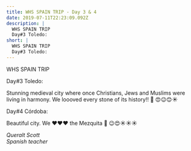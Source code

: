 ```yaml
---
title: WHS SPAIN TRIP - Day 3 & 4
date: 2019-07-11T22:23:09.092Z
description: |
  WHS SPAIN TRIP
  Day#3 Toledo:
short: |
  WHS SPAIN TRIP
  Day#3 Toledo:
---
```

WHS SPAIN TRIP

Day#3 Toledo:

Stunning medieval city where once Christians, Jews and Muslims were living in harmony. We loooved every stone of its history!! 🏰 😍😉😊☀️

Day#4 Córdoba:

Beautiful city. We ❤️❤️❤️ the Mezquita 🕌 😉😍☀️☀️☀️

_Queralt Scott_  
_Spanish teacher_
